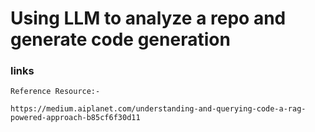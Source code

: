 # Using LLM to analyze a repo and generate code generation

### links
```commandline
Reference Resource:-

https://medium.aiplanet.com/understanding-and-querying-code-a-rag-powered-approach-b85cf6f30d11
```